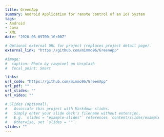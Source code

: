 ```yaml
---
title: GreenApp
summary: Android Application for remote control of an IoT System
tags:
- Android
- Java
- XML
date: "2020-06-09T00:10:00Z"

# Optional external URL for project (replaces project detail page).
external_link: "https://github.com/mimmo96/GreenApp"

#image:
#  caption: Photo by rawpixel on Unsplash
#  focal_point: Smart

links:
url_code: "https://github.com/mimmo96/GreenApp"
url_pdf: ""
url_slides: ""
url_video: ""

# Slides (optional).
#   Associate this project with Markdown slides.
#   Simply enter your slide deck's filename without extension.
#   E.g. `slides = "example-slides"` references `content/slides/example-slides.md`.
#   Otherwise, set `slides = ""`.
slides: ""
---
```

